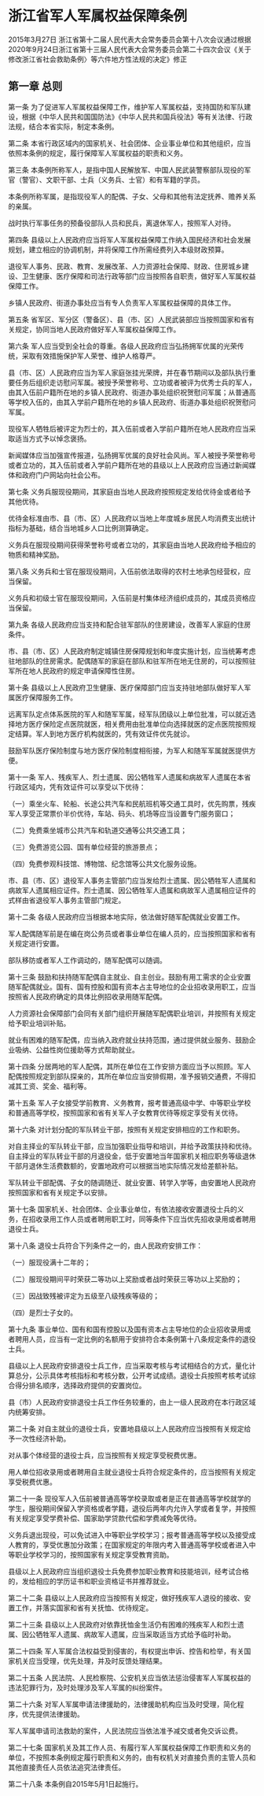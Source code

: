 # 浙江省军人军属权益保障条例

2015年3月27日 浙江省第十二届人民代表大会常务委员会第十八次会议通过根据2020年9月24日浙江省第十三届人民代表大会常务委员会第二十四次会议《关于修改浙江省社会救助条例〉等六件地方性法规的决定》修正



## 第一章  总则

第一条 为了促进军人军属权益保障工作，维护军人军属权益，支持国防和军队建设，根据《中华人民共和国国防法》《中华人民共和国兵役法》等有关法律、行政法规，结合本省实际，制定本条例。

第二条 本省行政区域内的国家机关、社会团体、企业事业单位和其他组织，应当依照本条例的规定，履行保障军人军属权益的职责和义务。

第三条 本条例所称军人，是指中国人民解放军、中国人民武装警察部队现役的军官（警官）、文职干部、士兵（义务兵、士官）和有军籍的学员。

本条例所称军属，是指现役军人的配偶、子女、父母和其他有法定抚养、赡养关系的亲属。

战时执行军事任务的预备役部队人员和民兵，离退休军人，按照军人对待。

第四条 县级以上人民政府应当将军人军属权益保障工作纳入国民经济和社会发展规划，建立相应的协调机制，并将保障工作所需经费列入本级财政预算。

退役军人事务、民政、教育、发展改革、人力资源社会保障、财政、住房城乡建设、卫生健康、医疗保障和司法行政等部门应当按照各自职责，做好军人军属权益保障工作。

乡镇人民政府、街道办事处应当有专人负责军人军属权益保障的具体工作。

第五条 省军区、军分区（警备区）、县（市、区）人民武装部应当按照国家和省有关规定，协同当地人民政府做好军人军属权益保障工作。

第六条 军人应当受到全社会的尊重。各级人民政府应当弘扬拥军优属的光荣传统，采取有效措施保护军人荣誉、维护人格尊严。

县（市、区）人民政府应当为军人家庭张挂光荣牌，并在春节期间以及部队执行重要任务后组织走访慰问军属。被授予荣誉称号、立功或者被评为优秀士兵的军人，由其入伍前户籍所在地的乡镇人民政府、街道办事处组织祝贺慰问军属；从普通高等学校入伍的，由其入学前户籍所在地的乡镇人民政府、街道办事处组织祝贺慰问军属。

现役军人牺牲后被评定为烈士的，其入伍前或者入学前户籍所在地人民政府应当采取适当方式予以悼念褒扬。

新闻媒体应当加强宣传报道，弘扬拥军优属的良好社会风尚。军人被授予荣誉称号或者立功的，其入伍前或者入学前户籍所在地的县级以上人民政府应当通过新闻媒体和政府门户网站向社会公布。

第七条 义务兵服现役期间，其家庭由当地人民政府按照规定发给优待金或者给予其他优待。

优待金标准由市、县（市、区）人民政府以当地上年度城乡居民人均消费支出统计指标为基础，结合当地城乡人口比例测算确定。

义务兵在服现役期间获得荣誉称号或者立功的，其家庭由当地人民政府给予相应的物质和精神奖励。

第八条 义务兵和士官在服现役期间，入伍前依法取得的农村土地承包经营权，应当保留。

义务兵和初级士官在服现役期间，入伍前是村集体经济组织成员的，其成员资格应当保留。

第九条 各级人民政府应当支持和配合驻军部队的住房建设，改善军人家庭的住房条件。

市、县（市、区）人民政府制定城镇住房保障规划和年度实施计划，应当统筹考虑驻地部队的住房需求。配偶随军的家庭在部队和驻军所在地无住房的，可以按照驻军所在地人民政府的规定申请保障性住房。

第十条 县级以上人民政府卫生健康、医疗保障部门应当支持驻地部队做好军人军属医疗保障服务工作。

远离军队定点体系医院的军人和随军军属，经军队团级以上单位批准，可以就近选择地方医疗保险定点医院就医，相关费用由批准单位向选择就医的定点医院按照规定结算。军人到地方医疗机构就医的，凭有效证件优先就诊。

鼓励军队医疗保险制度与地方医疗保险制度相衔接，为军人和随军军属就医提供方便。

第十一条 军人、残疾军人、烈士遗属、因公牺牲军人遗属和病故军人遗属在本省行政区域内，凭有效证件可以享受以下优待：

（一）乘坐火车、轮船、长途公共汽车和民航班机等交通工具时，优先购票，残疾军人享受正常票价半价优待，车站、码头、机场等应当设置专门服务窗口；

（二）免费乘坐城市公共汽车和轨道交通等公共交通工具；

（三）免费游览公园、国有单位经营的旅游景点；

（四）免费参观科技馆、博物馆、纪念馆等公共文化服务设施。

市、县（市、区）退役军人事务主管部门应当发给烈士遗属、因公牺牲军人遗属和病故军人遗属相应证件。烈士遗属、因公牺牲军人遗属和病故军人遗属相应证件的式样由省退役军人事务主管部门规定。

第十二条 各级人民政府应当根据本地实际，依法做好随军配偶就业安置工作。

军人配偶随军前是在编在岗公务员或者事业单位在编人员的，应当按照国家和省有关规定进行安置。

部队移防或者军人工作调动的，随军配偶可以随调。

第十三条 鼓励和扶持随军配偶自主就业、自主创业。鼓励有用工需求的企业安置随军配偶就业。国有、国有控股和国有资本占主导地位的企业招收录用职工，应当按照省人民政府确定的具体比例招收录用随军配偶。

人力资源社会保障部门会同有关部门组织开展随军配偶职业培训，并按照有关规定给予职业培训补贴。

就业有困难的随军配偶，应当纳入政府就业扶持范围，通过提供就业服务、鼓励企业吸纳、公益性岗位援助等方式帮助就业。

第十四条 分居两地的军人配偶，其所在单位在工作安排方面应当予以照顾。军人配偶按照规定到部队探亲的，其所在单位应当安排假期，准予报销交通费，不得扣减其工资、奖金、福利等。

第十五条 军人子女接受学前教育、义务教育，报考普通高级中学、中等职业学校和普通高等学校，按照国家和省有关军人子女教育优待等规定享受有关优待。

第十六条 对计划分配的军队转业干部，按照有关规定安排相应的工作和职务。

对自主择业的军队转业干部，应当加强职业指导和培训，并给予政策扶持和优待。自主择业的军队转业干部的月退役金，低于安置地当年国家机关相应职务等级退休干部月退休生活费数额的，安置地政府可以根据当地实际情况发给差额补贴。

军队转业干部配偶、子女的随调随迁、就业安置、转学入学等，由安置地人民政府按照国家和省有关规定予以安排。

第十七条 国家机关、社会团体、企业事业单位，有依法接收安置退役士兵的义务，在招收录用工作人员或者聘用职工时，同等条件下应当优先招收录用或者聘用退役士兵。

第十八条 退役士兵符合下列条件之一的，由人民政府安排工作：

（一）服现役满十二年的；

（二）服现役期间平时荣获二等功以上奖励或者战时荣获三等功以上奖励的；

（三）因战致残被评定为五级至八级残疾等级的；

（四）是烈士子女的。

第十九条 事业单位、国有和国有控股以及国有资本占主导地位的企业招收录用或者聘用人员，应当有一定比例的名额用于安排符合本条例第十八条规定条件的退役士兵。

县级以上人民政府安排退役士兵工作，应当采取考核与考试相结合的方式，量化计算总分，公示具体考核指标和考核分数，公开考试成绩。退役士兵按照考核考试综合得分排名顺序，选择政府提供的安置岗位。

县（市）人民政府安排退役士兵工作任务较重的，由上一级人民政府在本行政区域内统筹安排。

第二十条 对自主就业的退役士兵，安置地县级以上人民政府应当按照有关规定给予一次性经济补助。

对从事个体经营的退役士兵，应当按照有关规定享受税费优惠。

用人单位招收录用或者聘用自主就业退役士兵符合规定条件的，应当按照有关规定享受税费优惠。

第二十一条 现役军人入伍前被普通高等学校录取或者是正在普通高等学校就学的学生，服役期间保留入学资格或者学籍，退役后两年内允许入学或者复学，并按照有关规定享受学费补偿、国家助学贷款代偿和学费减免等优待。

义务兵退出现役，可以免试进入中等职业学校学习；报考普通高等学校以及接受成人教育的，享受优惠加分政策；在国家规定的年限内考入普通高等学校或者进入中等职业学校学习的，按照国家有关规定享受教育资助。

县级以上人民政府应当组织退役士兵免费参加职业教育和技能培训，经考试合格的，发给相应的学历证书和职业资格证书并推荐就业。

第二十二条 县级以上人民政府应当按照有关规定，做好残疾军人退役的接收、安置工作，并落实国家和省有关抚恤、优待规定。

第二十三条 县级以上人民政府对依靠抚恤金生活仍有困难的残疾军人和烈士遗属、因公牺牲军人遗属、病故军人遗属，应当采取适当方式给予临时补助。

第二十四条 军人军属合法权益受到侵害的，有权提出申诉、控告和检举，有关国家机关应当受理，优先处理，并及时反馈处理结果。

第二十五条 人民法院、人民检察院、公安机关应当依法惩治侵害军人军属权益的违法犯罪行为，及时处理涉及军人军属的纠纷案件。

第二十六条 对军人军属申请法律援助的，法律援助机构应当及时受理，简化程序，优先提供法律援助。

军人军属申请司法救助的案件，人民法院应当依法准予减交或者免交诉讼费。

第二十七条 国家机关及其工作人员、有履行军人军属权益保障工作职责和义务的单位，不按照本条例规定履行职责和义务的，由有权机关对直接负责的主管人员和其他直接责任人员依法追究法律责任。

第二十八条 本条例自2015年5月1日起施行。